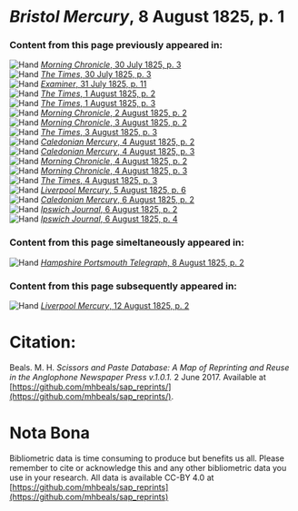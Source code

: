 # *Bristol Mercury*, 8 August 1825, p. 1  
  
### Content from this page previously appeared in:  
![Hand](http://scissorsandpaste.net/wp-content/uploads/2017/06/smallhandpointer.png) [*Morning Chronicle*, 30 July 1825, p. 3](https://mhbeals.github.io/sap_html/Morning-Chronicle/Morning-Chronicle-30-July-1825-p-3)  
![Hand](http://scissorsandpaste.net/wp-content/uploads/2017/06/smallhandpointer.png) [*The Times*, 30 July 1825, p. 3](https://mhbeals.github.io/sap_html/The-Times/The-Times-30-July-1825-p-3)  
![Hand](http://scissorsandpaste.net/wp-content/uploads/2017/06/smallhandpointer.png) [*Examiner*, 31 July 1825, p. 11](https://mhbeals.github.io/sap_html/Examiner/Examiner-31-July-1825-p-11)  
![Hand](http://scissorsandpaste.net/wp-content/uploads/2017/06/smallhandpointer.png) [*The Times*, 1 August 1825, p. 2](https://mhbeals.github.io/sap_html/The-Times/The-Times-1-August-1825-p-2)  
![Hand](http://scissorsandpaste.net/wp-content/uploads/2017/06/smallhandpointer.png) [*The Times*, 1 August 1825, p. 3](https://mhbeals.github.io/sap_html/The-Times/The-Times-1-August-1825-p-3)  
![Hand](http://scissorsandpaste.net/wp-content/uploads/2017/06/smallhandpointer.png) [*Morning Chronicle*, 2 August 1825, p. 2](https://mhbeals.github.io/sap_html/Morning-Chronicle/Morning-Chronicle-2-August-1825-p-2)  
![Hand](http://scissorsandpaste.net/wp-content/uploads/2017/06/smallhandpointer.png) [*Morning Chronicle*, 3 August 1825, p. 2](https://mhbeals.github.io/sap_html/Morning-Chronicle/Morning-Chronicle-3-August-1825-p-2)  
![Hand](http://scissorsandpaste.net/wp-content/uploads/2017/06/smallhandpointer.png) [*The Times*, 3 August 1825, p. 3](https://mhbeals.github.io/sap_html/The-Times/The-Times-3-August-1825-p-3)  
![Hand](http://scissorsandpaste.net/wp-content/uploads/2017/06/smallhandpointer.png) [*Caledonian Mercury*, 4 August 1825, p. 2](https://mhbeals.github.io/sap_html/Caledonian-Mercury/Caledonian-Mercury-4-August-1825-p-2)  
![Hand](http://scissorsandpaste.net/wp-content/uploads/2017/06/smallhandpointer.png) [*Caledonian Mercury*, 4 August 1825, p. 3](https://mhbeals.github.io/sap_html/Caledonian-Mercury/Caledonian-Mercury-4-August-1825-p-3)  
![Hand](http://scissorsandpaste.net/wp-content/uploads/2017/06/smallhandpointer.png) [*Morning Chronicle*, 4 August 1825, p. 2](https://mhbeals.github.io/sap_html/Morning-Chronicle/Morning-Chronicle-4-August-1825-p-2)  
![Hand](http://scissorsandpaste.net/wp-content/uploads/2017/06/smallhandpointer.png) [*Morning Chronicle*, 4 August 1825, p. 3](https://mhbeals.github.io/sap_html/Morning-Chronicle/Morning-Chronicle-4-August-1825-p-3)  
![Hand](http://scissorsandpaste.net/wp-content/uploads/2017/06/smallhandpointer.png) [*The Times*, 4 August 1825, p. 3](https://mhbeals.github.io/sap_html/The-Times/The-Times-4-August-1825-p-3)  
![Hand](http://scissorsandpaste.net/wp-content/uploads/2017/06/smallhandpointer.png) [*Liverpool Mercury*, 5 August 1825, p. 6](https://mhbeals.github.io/sap_html/Liverpool-Mercury/Liverpool-Mercury-5-August-1825-p-6)  
![Hand](http://scissorsandpaste.net/wp-content/uploads/2017/06/smallhandpointer.png) [*Caledonian Mercury*, 6 August 1825, p. 2](https://mhbeals.github.io/sap_html/Caledonian-Mercury/Caledonian-Mercury-6-August-1825-p-2)  
![Hand](http://scissorsandpaste.net/wp-content/uploads/2017/06/smallhandpointer.png) [*Ipswich Journal*, 6 August 1825, p. 2](https://mhbeals.github.io/sap_html/Ipswich-Journal/Ipswich-Journal-6-August-1825-p-2)  
![Hand](http://scissorsandpaste.net/wp-content/uploads/2017/06/smallhandpointer.png) [*Ipswich Journal*, 6 August 1825, p. 4](https://mhbeals.github.io/sap_html/Ipswich-Journal/Ipswich-Journal-6-August-1825-p-4)  
  
### Content from this page simeltaneously appeared in:  
![Hand](http://scissorsandpaste.net/wp-content/uploads/2017/06/smallhandpointer.png) [*Hampshire Portsmouth Telegraph*, 8 August 1825, p. 2](https://mhbeals.github.io/sap_html/Hampshire-Portsmouth-Telegraph/Hampshire-Portsmouth-Telegraph-8-August-1825-p-2)  
  
### Content from this page subsequently appeared in:  
![Hand](http://scissorsandpaste.net/wp-content/uploads/2017/06/smallhandpointer.png) [*Liverpool Mercury*, 12 August 1825, p. 2](https://mhbeals.github.io/sap_html/Liverpool-Mercury/Liverpool-Mercury-12-August-1825-p-2)  


# Citation: 

Beals. M. H. *Scissors and Paste Database: A Map of Reprinting and Reuse in the Anglophone Newspaper Press v.1.0.1.* 2 June 2017. Available at [https://github.com/mhbeals/sap_reprints/](https://github.com/mhbeals/sap_reprints/). 

# Nota Bona

Bibliometric data is time consuming to produce but benefits us all. Please remember to cite or acknowledge this and any other bibliometric data you use in your research. All data is available CC-BY 4.0 at [https://github.com/mhbeals/sap_reprints](https://github.com/mhbeals/sap_reprints)